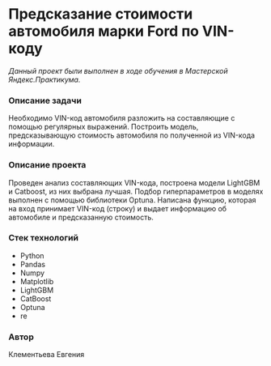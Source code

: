 # Предсказание стоимости автомобиля марки Ford по VIN-коду

*Данный проект были выполнен в ходе обучения в Мастерской Яндекс.Практикума.*


### Описание задачи

 Необходимо VIN-код автомобиля разложить на составляющие с помощью регулярных выражений. Построить модель, предсказывающую стоимость автомобиля по полученной из VIN-кода информации.


### Описание проекта

Проведен анализ составляющих VIN-кода, построена модели LightGBM и Catboost, из них выбрана лучшая. Подбор гиперпараметров в моделях выполнен с помощью библиотеки Optuna. Написана функцию, которая на вход принимает VIN-код (строку) и выдает информацию об автомобиле и предсказанную стоимость.


### Стек технологий

- Python
- Pandas
- Numpy
- Matplotlib
- LightGBM
- CatBoost
- Optuna
- re


### Автор

Клементьева Евгения
